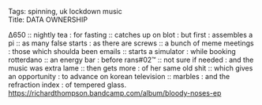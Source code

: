 Tags: spinning, uk lockdown music      
Title: DATA OWNERSHIP
  
∆650 :: nightly tea : for fasting :: catches up on blot : but first : assembles a pi :: as many false starts : as there are screws :: a bunch of meme meetings : those which shoulda been emails :: starts a simulator : while booking rotterdano :: an energy bar : before rans#02™ :: not sure if needed : and the music was extra lame :: then gets more : of her same old shit :: which gives an opportunity : to advance on korean television :: marbles : and the refraction index : of tempered glass. 
<https://richardthompson.bandcamp.com/album/bloody-noses-ep>  
